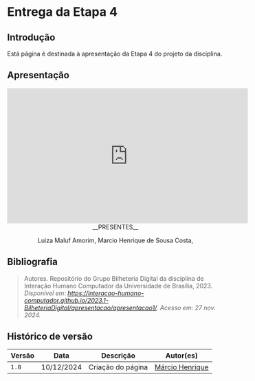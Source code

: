 # __Entrega da Etapa 4__

## __Introdução__

Está página é destinada à apresentação da Etapa 4 do projeto da disciplina.


## __Apresentação__

<center>

<iframe width="560" height="315" src="https://www.youtube.com/embed/yAyS-vjRzDY?si=dRfeBNgo9fgdYU_6" title="YouTube video player" frameborder="0" allow="accelerometer; autoplay; clipboard-write; encrypted-media; gyroscope; picture-in-picture; web-share" referrerpolicy="strict-origin-when-cross-origin" allowfullscreen></iframe>
__PRESENTES__

Luiza Maluf Amorim, Marcio Henrique de Sousa Costa, 

</center>

## __Bibliografia__

>Autores. Repositório do Grupo Bilheteria Digital da disciplina de Interação Humano Computador da Universidade de Brasília, 2023. _Disponível em: <https://interacao-humano-computador.github.io/2023.1-BilheteriaDigital/apresentacao/apresentacao1/>. Acesso em: 27 nov. 2024._


## Histórico de versão

| Versão |    Data    |      Descrição      |             Autor(es)                        |
|--------|------------|---------------------|----------------------------------------------|
| `1.0`  | 10/12/2024 | Criação do página | [Márcio Henrique](https://github.com/DeM4rcio) |